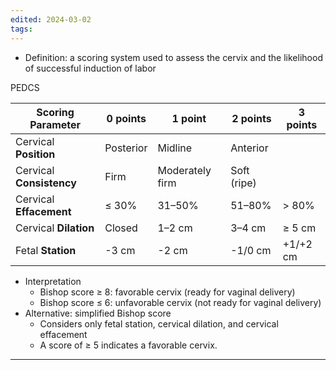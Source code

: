```yaml
---
edited: 2024-03-02
tags:
---
```

- Definition: a scoring system used to assess the cervix and the likelihood of successful induction of labor

PEDCS 

| Scoring Parameter        | 0 points  | 1 point         | 2 points    | 3 points |
| ------------------------ | --------- | --------------- | ----------- | -------- |
| Cervical **Position**    | Posterior | Midline         | Anterior    |          |
| Cervical **Consistency** | Firm      | Moderately firm | Soft (ripe) |          |
| Cervical **Effacement**  | ≤ 30%     | 31–50%          | 51–80%      | > 80%    |
| Cervical **Dilation**    | Closed    | 1–2 cm          | 3–4 cm      | ≥ 5 cm   |
| Fetal **Station**        | -3 cm     | -2 cm           | -1/0 cm     | +1/+2 cm |
- Interpretation 
	- Bishop score ≥ 8: favorable cervix (ready for vaginal delivery)
	- Bishop score ≤ 6: unfavorable cervix (not ready for vaginal delivery)
- Alternative: simplified Bishop score
	- Considers only fetal station, cervical dilation, and cervical effacement
	- A score of ≥ 5 indicates a favorable cervix.

---
